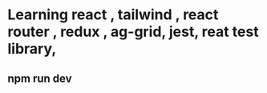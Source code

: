 # Learning react , tailwind , react router , redux , ag-grid, jest, reat test library,

## npm run dev
